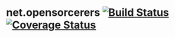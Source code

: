 # net.opensorcerers [![Build Status](https://travis-ci.org/djozis/net.opensorcerers.svg?branch=master)](https://travis-ci.org/djozis/net.opensorcerers) [![Coverage Status](https://coveralls.io/repos/github/djozis/net.opensorcerers/badge.svg)](https://coveralls.io/github/djozis/net.opensorcerers)
